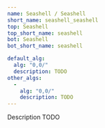 ```yaml
---
name: Seashell / Seashell
short_name: seashell_seashell
top: Seashell
top_short_name: seashell
bot: Seashell
bot_short_name: seashell

default_alg:
  alg: "0,0/"
  description: TODO
other_algs:
  -
    alg: "0,0/"
    description: TODO
---
```


Description TODO

